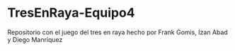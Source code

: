 # TresEnRaya-Equipo4
Repositorio con el juego del tres en raya hecho por Frank Gomis, Izan Abad y Diego Manríquez
